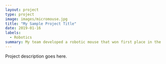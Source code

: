 ```yaml
---
layout: project
type: project
image: images/micromouse.jpg
title: "My Sample Project Title"
date: 2019-01-16
labels:
  - Robotics
summary: My team developed a robotic mouse that won first place in the 2015 UH Micromouse competition.
---
```

Project description goes here.